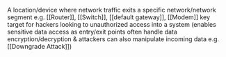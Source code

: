 A location/device where network traffic exits a specific network/network segment
e.g. [[Router]], [[Switch]],  [[default gateway]], [[Modem]]
key target for hackers looking to unauthorized access into a system (enables sensitive data access as entry/exit points often handle data encryption/decryption  & attackers can also manipulate incoming data e.g. [[Downgrade Attack]])